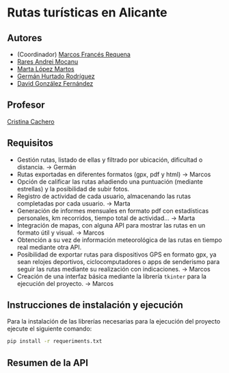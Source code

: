 # Rutas turísticas en Alicante
## Autores

* (Coordinador) [Marcos Francés Requena](https://github.com/mfr73ua)
* [Rares Andrei Mocanu](https://github.com/ra-and5)
* [Marta López Martos](https://github.com/martalopez6)
* [Germán Hurtado Rodríguez](https://github.com/ghr8)
* [David González Fernández](https://github.com/Gallego-DavidGonzalez)

## Profesor
[Cristina Cachero](https://github.com/ccacheroc)

## Requisitos
* Gestión rutas, listado de ellas y filtrado por ubicación, dificultad o distancia. -> Germán
* Rutas exportadas en diferentes formatos (gpx, pdf y html) -> Marcos
* Opción de calificar las rutas añadiendo una puntuación (mediante estrellas) y la posibilidad de subir fotos.
* Registro de actividad de cada usuario, almacenando las rutas completadas por cada usuario. -> Marta
* Generación de informes mensuales en formato pdf con estadísticas personales, km recorridos, tiempo total de actividad... -> Marta
* Integración de mapas, con alguna API para mostrar las rutas en un formato útil y visual. -> Marcos
* Obtención a su vez de información meteorológica de las rutas en tiempo real mediante otra API.
* Posibilidad de exportar rutas para dispositivos GPS en formato gpx, ya sean relojes deportivos, ciclocomputadores o apps de senderismo para seguir las rutas mediante su realización con indicaciones. -> Marcos
* Creación de una interfaz básica mediante la librería `tkinter` para la ejecución del proyecto. -> Marcos

## Instrucciones de instalación y ejecución
Para la instalación de las librerías necesarias para la ejecución del proyecto ejecute el siguiente comando:
   ```bash
   pip install -r requeriments.txt
```

## Resumen de la API
[//]: # (Cuando tengáis la API, añadiréis aquí la descripción de las diferentes llamadas.)
[//]: # (Para la evaluación por pares, indicaréis aquí las diferentes opciones de vuestro menú textual, especificando para qué sirve cada una de ellas)
